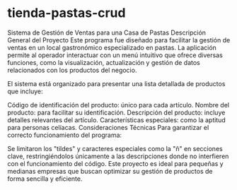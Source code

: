 # tienda-pastas-crud

Sistema de Gestión de Ventas para una Casa de Pastas
Descripción General del Proyecto
Este programa fue diseñado para facilitar la gestión de ventas en un local gastronómico especializado en pastas. La aplicación permite al operador interactuar con un menú intuitivo que ofrece diversas funciones, como la visualización, actualización y gestión de datos relacionados con los productos del negocio.

El sistema está organizado para presentar una lista detallada de productos que incluye:

Código de identificación del producto: único para cada artículo.
Nombre del producto: para facilitar su identificación.
Descripción del producto: incluye detalles relevantes del artículo.
Características especiales: como la aptitud para personas celíacas.
Consideraciones Técnicas
Para garantizar el correcto funcionamiento del programa:

Se limitaron los "tildes" y caracteres especiales como la "ñ" en secciones clave, restringiéndolos únicamente a las descripciones donde no interfieren con el funcionamiento del código.
Este proyecto es ideal para pequeñas y medianas empresas que buscan optimizar su gestión de productos de forma sencilla y eficiente.
